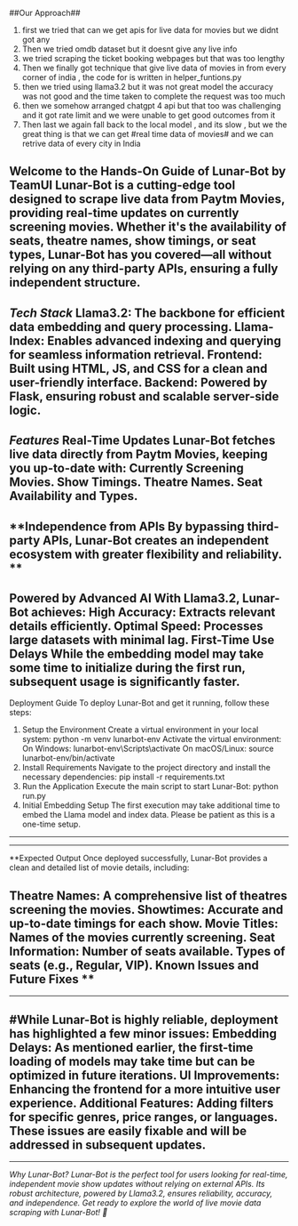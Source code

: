 
##Our Approach##
1. first we tried that can we get apis for live data for movies but we didnt got any
2. Then we tried omdb dataset but it doesnt give any live info
3. we tried scraping the ticket booking webpages but that was too lengthy
4. Then we finally got technique that give live data of movies in from every corner of india , the code for is written in helper_funtions.py
5. then we tried using llama3.2 but it was not great model the accuracy was not good and the time taken to complete the request was too much
6. then we somehow arranged chatgpt 4 api but that too was challenging and it got rate limit and we were unable to get good outcomes from it
7. Then last we again fall back to the local model , and its slow , but we the great thing is that we can get #real time data of movies# and we can retrive data of every city in India



Welcome to the Hands-On Guide of Lunar-Bot by TeamUI
Lunar-Bot is a cutting-edge tool designed to scrape live data from Paytm Movies, providing real-time updates on currently screening movies. Whether it's the availability of seats, theatre names, show timings, or seat types, Lunar-Bot has you covered—all without relying on any third-party APIs, ensuring a fully independent structure.
-----------------------------------------------------------------------------------------------------------------------------------------------------------------------------------------------------------------------
***Tech Stack***
Llama3.2: The backbone for efficient data embedding and query processing.
Llama-Index: Enables advanced indexing and querying for seamless information retrieval.
Frontend: Built using HTML, JS, and CSS for a clean and user-friendly interface.
Backend: Powered by Flask, ensuring robust and scalable server-side logic.
-----------------------------------------------------------------------------------------------------------------------------------------------------------------------------------------------------------------------
***Features***
Real-Time Updates
Lunar-Bot fetches live data directly from Paytm Movies, keeping you up-to-date with:
Currently Screening Movies.
Show Timings.
Theatre Names.
Seat Availability and Types.
------------------------------------------------------------------------------------------------------------------------------------------------------------------------------------------------------------------------
**Independence from APIs
By bypassing third-party APIs, Lunar-Bot creates an independent ecosystem with greater flexibility and reliability.
**
-----------------------------------------------------------------------------------------------------------------------------------------------------------------------------------------------------------------------
Powered by Advanced AI
  With Llama3.2, Lunar-Bot achieves:
  High Accuracy: Extracts relevant details efficiently.
  Optimal Speed: Processes large datasets with minimal lag.
  First-Time Use Delays
  While the embedding model may take some time to initialize during the first run, subsequent usage is significantly faster.
-----------------------------------------------------------------------------------------------------------------------------------------------------------------------------------------------------------------------


Deployment Guide
To deploy Lunar-Bot and get it running, follow these steps:
  1. Setup the Environment
    Create a virtual environment in your local system:
            python -m venv lunarbot-env
   Activate the virtual environment:
    On Windows:
            lunarbot-env\Scripts\activate
    On macOS/Linux:
            source lunarbot-env/bin/activate
  2. Install Requirements
    Navigate to the project directory and install the necessary dependencies:
            pip install -r requirements.txt
  3. Run the Application
    Execute the main script to start Lunar-Bot:
            python run.py
  4. Initial Embedding Setup
    The first execution may take additional time to embed the Llama model and index data. Please be patient as this is a one-time setup.
---------------------------------------------------------------------------------------------------------------------------------------------------------------------------------------------------------------------
---------------------------------------------------------------------------------------------------------------------------------------------------------------------------------------------------------------------
**Expected Output
Once deployed successfully, Lunar-Bot provides a clean and detailed list of movie details, including:

  Theatre Names: A comprehensive list of theatres screening the movies.
  Showtimes: Accurate and up-to-date timings for each show.
  Movie Titles: Names of the movies currently screening.
  Seat Information:
  Number of seats available.
  Types of seats (e.g., Regular, VIP).
  Known Issues and Future Fixes
**
---------------------------------------------------------------------------------------------------------------------------------------------------------------------------------------------------------------------
---------------------------------------------------------------------------------------------------------------------------------------------------------------------------------------------------------------------

#While Lunar-Bot is highly reliable, deployment has highlighted a few minor issues:
Embedding Delays: As mentioned earlier, the first-time loading of models may take time but can be optimized in future iterations.
UI Improvements: Enhancing the frontend for a more intuitive user experience.
Additional Features: Adding filters for specific genres, price ranges, or languages.
These issues are easily fixable and will be addressed in subsequent updates.
---------------------------------------------------------------------------------------------------------------------------------------------------------------------------------------------------------------------
---------------------------------------------------------------------------------------------------------------------------------------------------------------------------------------------------------------------
_Why Lunar-Bot?
Lunar-Bot is the perfect tool for users looking for real-time, independent movie show updates without relying on external APIs. Its robust architecture, powered by Llama3.2, ensures reliability, accuracy, and independence.
Get ready to explore the world of live movie data scraping with Lunar-Bot! 🚀_
